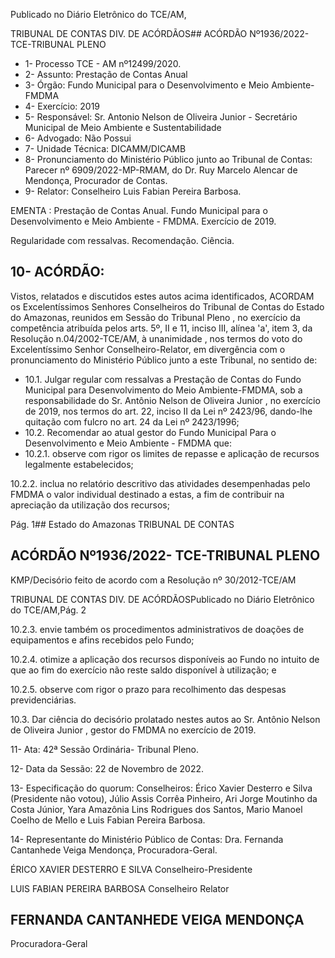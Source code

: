 Publicado  no  Diário  Eletrônico do TCE/AM,

TRIBUNAL DE CONTAS DIV. DE ACÓRDÃOS## ACÓRDÃO Nº1936/2022- TCE-TRIBUNAL PLENO

- 1- Processo TCE - AM nº12499/2020.
- 2- Assunto: Prestação de Contas Anual
- 3- Órgão: Fundo Municipal para o Desenvolvimento e Meio Ambiente-FMDMA
- 4- Exercício: 2019
- 5- Responsável: Sr.  Antonio  Nelson  de  Oliveira  Junior  -  Secretário  Municipal  de  Meio Ambiente e Sustentabilidade
- 6- Advogado: Não Possui
- 7- Unidade Técnica: DICAMM/DICAMB
- 8- Pronunciamento  do  Ministério  Público  junto  ao  Tribunal  de  Contas: Parecer  nº 6909/2022-MP-RMAM,  do  Dr.  Ruy  Marcelo  Alencar  de  Mendonça,  Procurador  de Contas.
- 9- Relator: Conselheiro Luis Fabian Pereira Barbosa.

EMENTA : Prestação de Contas Anual. Fundo Municipal para o Desenvolvimento e Meio Ambiente - FMDMA. Exercício de 2019.

Regularidade com ressalvas. Recomendação. Ciência.

## 10-  ACÓRDÃO:

Vistos, relatados e discutidos estes autos acima identificados, ACORDAM os Excelentíssimos Senhores Conselheiros do Tribunal de Contas do Estado do Amazonas, reunidos em Sessão do Tribunal Pleno , no exercício da competência atribuída pelos arts. 5º, II e 11, inciso III, alínea 'a', item 3, da Resolução n.04/2002-TCE/AM, à unanimidade , nos termos do voto do Excelentíssimo Senhor Conselheiro-Relator, em divergência com o pronunciamento do Ministério Público junto a este Tribunal, no sentido de:

- 10.1. Julgar  regular  com  ressalvas a  Prestação  de  Contas do  Fundo Municipal para Desenvolvimento do Meio Ambiente-FMDMA, sob a responsabilidade  do Sr.  Antônio  Nelson  de  Oliveira  Junior , no exercício de 2019, nos termos do art. 22, inciso II da Lei nº 2423/96, dando-lhe quitação com fulcro no art. 24 da Lei nº 2423/1996;
- 10.2. Recomendar ao atual gestor do Fundo Municipal Para o Desenvolvimento e Meio Ambiente - FMDMA que:
- 10.2.1. observe com rigor os limites de repasse e aplicação de recursos legalmente estabelecidos;

10.2.2. inclua no relatório descritivo das atividades desempenhadas pelo FMDMA o valor individual destinado  a  estas,  a  fim  de  contribuir  na  apreciação  da utilização dos recursos;

Pág. 1## Estado do Amazonas TRIBUNAL DE CONTAS

## ACÓRDÃO Nº1936/2022- TCE-TRIBUNAL PLENO

KMP/Decisório feito de acordo com a Resolução nº 30/2012-TCE/AM

TRIBUNAL DE CONTAS DIV. DE ACÓRDÃOSPublicado  no  Diário  Eletrônico do TCE/AM,Pág. 2

10.2.3. envie  também  os  procedimentos  administrativos  de doações de equipamentos e afins recebidos pelo Fundo;

10.2.4. otimize a aplicação dos recursos disponíveis ao Fundo no  intuito  de  que  ao  fim  do  exercício  não  reste  saldo disponível à utilização; e

10.2.5. observe  com  rigor  o  prazo  para  recolhimento  das despesas previdenciárias.

10.3. Dar  ciência do  decisório  prolatado  nestes  autos  ao Sr.  Antônio Nelson de Oliveira Junior , gestor do FMDMA no exercício de 2019.

11-  Ata: 42ª Sessão Ordinária- Tribunal Pleno.

12-  Data da Sessão: 22 de Novembro de 2022.

13-  Especificação do quorum: Conselheiros: Érico Xavier Desterro e Silva (Presidente não  votou),  Júlio  Assis  Corrêa  Pinheiro,  Ari  Jorge  Moutinho  da  Costa  Júnior,  Yara Amazônia Lins Rodrigues dos Santos, Mario Manoel Coelho de Mello e Luis  Fabian Pereira Barbosa.

14-  Representante do Ministério Público de Contas: Dra. Fernanda Cantanhede Veiga Mendonça, Procuradora-Geral.

ÉRICO XAVIER DESTERRO E SILVA Conselheiro-Presidente

LUIS FABIAN PEREIRA BARBOSA Conselheiro Relator

## FERNANDA CANTANHEDE VEIGA MENDONÇA

Procuradora-Geral